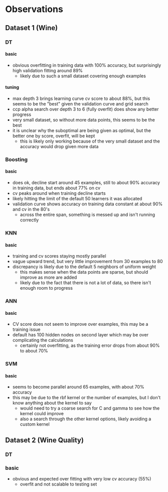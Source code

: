 # Observations

## Dataset 1 (Wine)

### DT

#### basic

- obvious overfitting in training data with 100% accuracy,
but surprisingly high validation fitting around 89%
    - likely due to such a small dataset covering enough examples

#### tuning

- max depth 3 brings learning curve cv score to about 88%, but this seems to be the "best" given the validation curve and grid search
- ccp alpha search over depth 3 to 6 (fully overfit) does show any better progress
- very small dataset, so without more data points, this seems to be the best
- it is unclear why the suboptimal are being given as optimal, but the better one by score, overfit, will be kept
    - this is likely only working because of the very small dataset and the accuracy would drop given more data

### Boosting

#### basic

- does ok, decline start around 45 examples, still to about 90% accuracy in training data, but ends about 77% on cv
- cv peaks around when training decline starts
- likely hitting the limit of the default 50 learners it was allocated
- validation curve shows accuracy on training data constant at about 90% and cv in the 80's
    - across the entire span, something is messed up and isn't running correctly

### KNN

#### basic

- training and cv scores staying mostly parallel
- vague upward trend, but very little improvement from 30 examples to 80
- discrepancy is likely due to the default 5 neighbors of uniform weight
    - this makes sense when the data points are sparse, but should improve as more are added
    - likely due to the fact that there is not a lot of data, so there isn't enough room to progress

### ANN

#### basic

- CV score does not seem to improve over examples, this may be a training issue
- default has 100 hidden nodes on second layer which may be over complicating the calculations
    - certainly not overfitting, as the training error drops from about 90% to about 70%

### SVM

#### basic

- seems to become parallel around 65 examples, with about 70% accuracy
- this may be due to the rbf kernel or the number of examples, but I don't know anything about the kernel to say
    - would need to try a coarse search for C and gamma to see how the kernel could improve
    - also a search through the other kernel options, likely avoiding a custom kernel

## Dataset 2 (Wine Quality)

### DT

### basic

- obvious and expected over fitting with very low
cv accuracy (55%)
  - overfit and not scalable to testing set
